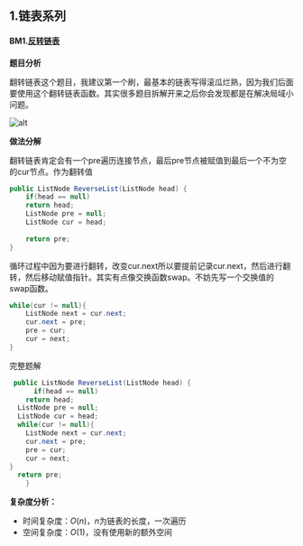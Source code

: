 ## 1.链表系列

#### BM1.[反转链表](https://www.nowcoder.com/practice/75e878df47f24fdc9dc3e400ec6058ca?tpId=296&sfm=top101)

**题目分析**

翻转链表这个题目，我建议第一个刷，最基本的链表写得滚瓜烂熟，因为我们后面要使用这个翻转链表函数。其实很多题目拆解开来之后你会发现都是在解决局域小问题。

![alt](https://uploadfiles.nowcoder.com/images/20211001/397721558_1633084777359/E53A90674EDC6B8D31549D8DF4E7B38E)

**做法分解**

翻转链表肯定会有一个pre遍历连接节点，最后pre节点被赋值到最后一个不为空的cur节点。作为翻转值

```java
public ListNode ReverseList(ListNode head) {
    if(head == null)
    return head;
    ListNode pre = null;
    ListNode cur = head;
    
    return pre;
}
```

循环过程中因为要进行翻转，改变cur.next所以要提前记录cur.next，然后进行翻转，然后移动赋值指针。其实有点像交换函数swap。不妨先写一个交换值的swap函数。

```java
while(cur != null){
    ListNode next = cur.next;
    cur.next = pre;
    pre = cur;
    cur = next;
}
```


完整题解
```java
 public ListNode ReverseList(ListNode head) {
      if(head == null)
    return head;
  ListNode pre = null;
  ListNode cur = head;
  while(cur != null){
    ListNode next = cur.next;
    cur.next = pre;
    pre = cur;
    cur = next;
}
  return pre;
    }
```


**复杂度分析：**

- 时间复杂度：$O(n)$，$n$为链表的长度，一次遍历
- 空间复杂度：$O(1)$，没有使用新的额外空间